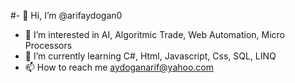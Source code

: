 #- 👋 Hi, I’m @arifaydogan0
- 👀 I’m interested in AI, Algoritmic Trade, Web Automation, Micro Processors
- 🌱 I’m currently learning C#, Html, Javascript, Css, SQL, LINQ
- 📫 How to reach me aydoganarif@yahoo.com

<!---
arifaydogan0/arifaydogan0 is a ✨ special ✨ repository because its `README.md` (this file) appears on your GitHub profile.
You can click the Preview link to take a look at your changes.
--->
